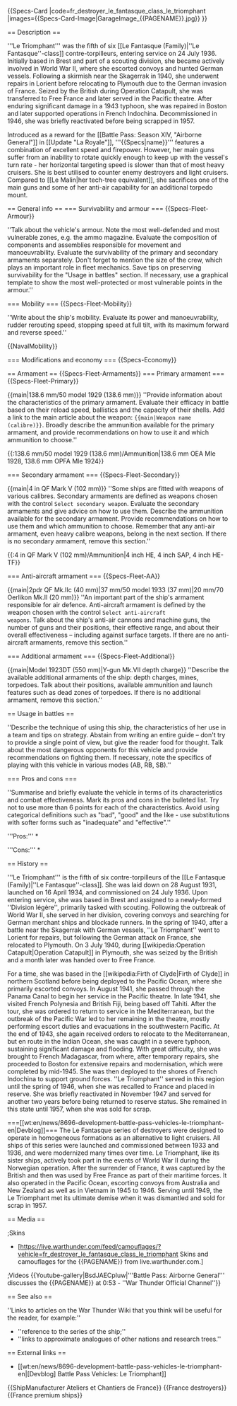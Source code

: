 {{Specs-Card
|code=fr_destroyer_le_fantasque_class_le_triomphant
|images={{Specs-Card-Image|GarageImage_{{PAGENAME}}.jpg}}
}}

== Description ==
<!-- ''In the first part of the description, cover the history of the ship's creation and military application. In the second part, tell the reader about using this ship in the game. Add a screenshot: if a beginner player has a hard time remembering vehicles by name, a picture will help them identify the ship in question.'' -->
'''Le Triomphant''' was the fifth of six [[Le Fantasque (Family)|''Le Fantasque''-class]] contre-torpilleurs, entering service on 24 July 1936. Initially based in Brest and part of a scouting division, she became actively involved in World War II, where she escorted convoys and hunted German vessels. Following a skirmish near the Skagerrak in 1940, she underwent repairs in Lorient before relocating to Plymouth due to the German invasion of France. Seized by the British during Operation Catapult, she was transferred to Free France and later served in the Pacific theatre. After enduring significant damage in a 1943 typhoon, she was repaired in Boston and later supported operations in French Indochina. Decommissioned in 1946, she was briefly reactivated before being scrapped in 1957.

Introduced as a reward for the [[Battle Pass: Season XIV, "Airborne General"]] in [[Update "La Royale"]], '''{{Specs|name}}''' features a combination of excellent speed and firepower. However, her main guns suffer from an inability to rotate quickly enough to keep up with the vessel's turn rate - her horizontal targeting speed is slower than that of most heavy cruisers. She is best utilised to counter enemy destroyers and light cruisers. Compared to [[Le Malin|her tech-tree equivalent]], she sacrifices one of the main guns and some of her anti-air capability for an additional torpedo mount.

== General info ==
=== Survivability and armour ===
{{Specs-Fleet-Armour}}
<!-- ''Talk about the vehicle's armour. Note the most well-defended and most vulnerable zones, e.g. the ammo magazine. Evaluate the composition of components and assemblies responsible for movement and manoeuvrability. Evaluate the survivability of the primary and secondary armaments separately. Don't forget to mention the size of the crew, which plays an important role in fleet mechanics. Save tips on preserving survivability for the "Usage in battles" section. If necessary, use a graphical template to show the most well-protected or most vulnerable points in the armour.'' -->
''Talk about the vehicle's armour. Note the most well-defended and most vulnerable zones, e.g. the ammo magazine. Evaluate the composition of components and assemblies responsible for movement and manoeuvrability. Evaluate the survivability of the primary and secondary armaments separately. Don't forget to mention the size of the crew, which plays an important role in fleet mechanics. Save tips on preserving survivability for the "Usage in battles" section. If necessary, use a graphical template to show the most well-protected or most vulnerable points in the armour.''

=== Mobility ===
{{Specs-Fleet-Mobility}}
<!-- ''Write about the ship's mobility. Evaluate its power and manoeuvrability, rudder rerouting speed, stopping speed at full tilt, with its maximum forward and reverse speed.'' -->
''Write about the ship's mobility. Evaluate its power and manoeuvrability, rudder rerouting speed, stopping speed at full tilt, with its maximum forward and reverse speed.''

{{NavalMobility}}

=== Modifications and economy ===
{{Specs-Economy}}

== Armament ==
{{Specs-Fleet-Armaments}}
=== Primary armament ===
{{Specs-Fleet-Primary}}
<!-- ''Provide information about the characteristics of the primary armament. Evaluate their efficacy in battle based on their reload speed, ballistics and the capacity of their shells. Add a link to the main article about the weapon: <code><nowiki>{{main|Weapon name (calibre)}}</nowiki></code>. Broadly describe the ammunition available for the primary armament, and provide recommendations on how to use it and which ammunition to choose.'' -->
{{main|138.6 mm/50 model 1929 (138.6 mm)}}
''Provide information about the characteristics of the primary armament. Evaluate their efficacy in battle based on their reload speed, ballistics and the capacity of their shells. Add a link to the main article about the weapon: <code><nowiki>{{main|Weapon name (calibre)}}</nowiki></code>. Broadly describe the ammunition available for the primary armament, and provide recommendations on how to use it and which ammunition to choose.''

{{:138.6 mm/50 model 1929 (138.6 mm)/Ammunition|138.6 mm OEA Mle 1928, 138.6 mm OPFA Mle 1924}}

=== Secondary armament ===
{{Specs-Fleet-Secondary}}
<!-- ''Some ships are fitted with weapons of various calibres. Secondary armaments are defined as weapons chosen with the control <code>Select secondary weapon</code>. Evaluate the secondary armaments and give advice on how to use them. Describe the ammunition available for the secondary armament. Provide recommendations on how to use them and which ammunition to choose. Remember that any anti-air armament, even heavy calibre weapons, belong in the next section. If there is no secondary armament, remove this section.'' -->
{{main|4 in QF Mark V (102 mm)}}
''Some ships are fitted with weapons of various calibres. Secondary armaments are defined as weapons chosen with the control <code>Select secondary weapon</code>. Evaluate the secondary armaments and give advice on how to use them. Describe the ammunition available for the secondary armament. Provide recommendations on how to use them and which ammunition to choose. Remember that any anti-air armament, even heavy calibre weapons, belong in the next section. If there is no secondary armament, remove this section.''

{{:4 in QF Mark V (102 mm)/Ammunition|4 inch HE, 4 inch SAP, 4 inch HE-TF}}

=== Anti-aircraft armament ===
{{Specs-Fleet-AA}}
<!-- ''An important part of the ship's armament responsible for air defence. Anti-aircraft armament is defined by the weapon chosen with the control <code>Select anti-aircraft weapons</code>. Talk about the ship's anti-air cannons and machine guns, the number of guns and their positions, their effective range, and about their overall effectiveness – including against surface targets. If there are no anti-aircraft armaments, remove this section.'' -->
{{main|2pdr QF Mk.IIc (40 mm)|37 mm/50 model 1933 (37 mm)|20 mm/70 Oerlikon Mk.II (20 mm)}}
''An important part of the ship's armament responsible for air defence. Anti-aircraft armament is defined by the weapon chosen with the control <code>Select anti-aircraft weapons</code>. Talk about the ship's anti-air cannons and machine guns, the number of guns and their positions, their effective range, and about their overall effectiveness – including against surface targets. If there are no anti-aircraft armaments, remove this section.''

=== Additional armament ===
{{Specs-Fleet-Additional}}
<!-- ''Describe the available additional armaments of the ship: depth charges, mines, torpedoes. Talk about their positions, available ammunition and launch features such as dead zones of torpedoes. If there is no additional armament, remove this section.'' -->
{{main|Model 1923DT (550 mm)|Y-gun Mk.VII depth charge}}
''Describe the available additional armaments of the ship: depth charges, mines, torpedoes. Talk about their positions, available ammunition and launch features such as dead zones of torpedoes. If there is no additional armament, remove this section.''

== Usage in battles ==
<!-- ''Describe the technique of using this ship, the characteristics of her use in a team and tips on strategy. Abstain from writing an entire guide – don't try to provide a single point of view, but give the reader food for thought. Talk about the most dangerous opponents for this vehicle and provide recommendations on fighting them. If necessary, note the specifics of playing with this vehicle in various modes (AB, RB, SB).'' -->
''Describe the technique of using this ship, the characteristics of her use in a team and tips on strategy. Abstain from writing an entire guide – don't try to provide a single point of view, but give the reader food for thought. Talk about the most dangerous opponents for this vehicle and provide recommendations on fighting them. If necessary, note the specifics of playing with this vehicle in various modes (AB, RB, SB).''

=== Pros and cons ===
<!-- ''Summarise and briefly evaluate the vehicle in terms of its characteristics and combat effectiveness. Mark its pros and cons in the bulleted list. Try not to use more than 6 points for each of the characteristics. Avoid using categorical definitions such as "bad", "good" and the like - use substitutions with softer forms such as "inadequate" and "effective".'' -->
''Summarise and briefly evaluate the vehicle in terms of its characteristics and combat effectiveness. Mark its pros and cons in the bulleted list. Try not to use more than 6 points for each of the characteristics. Avoid using categorical definitions such as "bad", "good" and the like - use substitutions with softer forms such as "inadequate" and "effective".''

'''Pros:'''
*

'''Cons:'''
*

== History ==
<!-- ''Describe the history of the creation and combat usage of the ship in more detail than in the introduction. If the historical reference turns out to be too long, take it to a separate article, taking a link to the article about the ship and adding a block "/History" (example: <nowiki>https://wiki.warthunder.com/(Ship-name)/History</nowiki>) and add a link to it here using the <code>main</code> template. Be sure to reference text and sources by using <code><nowiki><ref></ref></nowiki></code>, as well as adding them at the end of the article with <code><nowiki><references /></nowiki></code>. This section may also include the ship's dev blog entry (if applicable) and the in-game encyclopedia description (under <code><nowiki>=== In-game description ===</nowiki></code>, also if applicable).'' -->
'''Le Triomphant''' is the fifth of six contre-torpilleurs of the [[Le Fantasque (Family)|''Le Fantasque''-class]]. She was laid down on 28 August 1931, launched on 16 April 1934, and commissioned on 24 July 1936. Upon entering service, she was based in Brest and assigned to a newly-formed ''Division légère'', primarily tasked with scouting. Following the outbreak of World War II, she served in her division, covering convoys and searching for German merchant ships and blockade runners. In the spring of 1940, after a battle near the Skagerrak with German vessels, ''Le Triomphant'' went to Lorient for repairs, but following the German attack on France, she relocated to Plymouth. On 3 July 1940, during [[wikipedia:Operation Catapult|Operation Catapult]] in Plymouth, she was seized by the British and a month later was handed over to Free France.

For a time, she was based in the [[wikipedia:Firth of Clyde|Firth of Clyde]] in northern Scotland before being deployed to the Pacific Ocean, where she primarily escorted convoys. In August 1941, she passed through the Panama Canal to begin her service in the Pacific theatre. In late 1941, she visited French Polynesia and British Fiji, being based off Tahiti. After the tour, she was ordered to return to service in the Mediterranean, but the outbreak of the Pacific War led to her remaining in the theatre, mostly performing escort duties and evacuations in the southwestern Pacific. At the end of 1943, she again received orders to relocate to the Mediterranean, but en route in the Indian Ocean, she was caught in a severe typhoon, sustaining significant damage and flooding. With great difficulty, she was brought to French Madagascar, from where, after temporary repairs, she proceeded to Boston for extensive repairs and modernisation, which were completed by mid-1945. She was then deployed to the shores of French Indochina to support ground forces. ''Le Triomphant'' served in this region until the spring of 1946, when she was recalled to France and placed in reserve. She was briefly reactivated in November 1947 and served for another two years before being returned to reserve status. She remained in this state until 1957, when she was sold for scrap.

===[[wt:en/news/8696-development-battle-pass-vehicles-le-triomphant-en|Devblog]]===
The Le Fantasque series of destroyers were designed to operate in homogeneous formations as an alternative to light cruisers. All ships of this series were launched and commissioned between 1933 and 1936, and were modernized many times over time. Le Triomphant, like its sister ships, actively took part in the events of World War II during the Norwegian operation. After the surrender of France, it was captured by the British and then was used by Free France as part of their maritime forces. It also operated in the Pacific Ocean, escorting convoys from Australia and New Zealand as well as in Vietnam in 1945 to 1946. Serving until 1949, the Le Triomphant met its ultimate demise when it was dismantled and sold for scrap in 1957.

== Media ==
<!-- ''Excellent additions to the article would be video guides, screenshots from the game, and photos.'' -->

;Skins
* [https://live.warthunder.com/feed/camouflages/?vehicle=fr_destroyer_le_fantasque_class_le_triomphant Skins and camouflages for the {{PAGENAME}} from live.warthunder.com.]

;Videos
{{Youtube-gallery|BsdJAECpIuw|'''Battle Pass: Airborne General''' discusses the {{PAGENAME}} at 0:53 - ''War Thunder Official Channel''}}

== See also ==
<!-- ''Links to articles on the War Thunder Wiki that you think will be useful for the reader, for example:''
* ''reference to the series of the ship;''
* ''links to approximate analogues of other nations and research trees.'' -->
''Links to articles on the War Thunder Wiki that you think will be useful for the reader, for example:''
* ''reference to the series of the ship;''
* ''links to approximate analogues of other nations and research trees.''

== External links ==
<!-- ''Paste links to sources and external resources, such as:''
* ''topic on the official game forum;''
* ''other literature.'' -->

* [[wt:en/news/8696-development-battle-pass-vehicles-le-triomphant-en|[Devblog] Battle Pass Vehicles: Le Triomphant]]

{{ShipManufacturer Ateliers et Chantiers de France}}
{{France destroyers}}
{{France premium ships}}